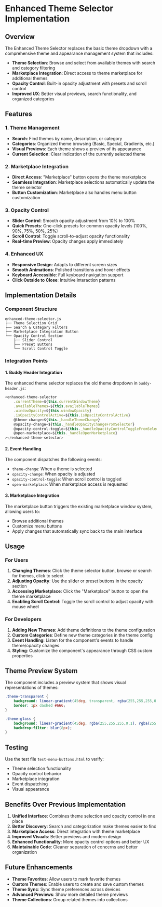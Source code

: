 # Enhanced Theme Selector Implementation

## Overview
The Enhanced Theme Selector replaces the basic theme dropdown with a comprehensive theme and appearance management system that includes:

- **Theme Selection**: Browse and select from available themes with search and category filtering
- **Marketplace Integration**: Direct access to theme marketplace for additional themes
- **Opacity Control**: Built-in opacity adjustment with presets and scroll control
- **Improved UX**: Better visual previews, search functionality, and organized categories

## Features

### 1. Theme Management
- **Search**: Find themes by name, description, or category
- **Categories**: Organized theme browsing (Basic, Special, Gradients, etc.)
- **Visual Previews**: Each theme shows a preview of its appearance
- **Current Selection**: Clear indication of the currently selected theme

### 2. Marketplace Integration
- **Direct Access**: "Marketplace" button opens the theme marketplace
- **Seamless Integration**: Marketplace selections automatically update the theme selector
- **Button Customization**: Marketplace also handles menu button customization

### 3. Opacity Control
- **Slider Control**: Smooth opacity adjustment from 10% to 100%
- **Quick Presets**: One-click presets for common opacity levels (100%, 90%, 75%, 50%, 25%)
- **Scroll Control**: Toggle scroll-to-adjust opacity functionality
- **Real-time Preview**: Opacity changes apply immediately

### 4. Enhanced UX
- **Responsive Design**: Adapts to different screen sizes
- **Smooth Animations**: Polished transitions and hover effects
- **Keyboard Accessible**: Full keyboard navigation support
- **Click Outside to Close**: Intuitive interaction patterns

## Implementation Details

### Component Structure
```
enhanced-theme-selector.js
├── Theme Selection Grid
├── Search & Category Filters
├── Marketplace Integration Button
└── Opacity Control Section
    ├── Slider Control
    ├── Preset Buttons
    └── Scroll Control Toggle
```

### Integration Points

#### 1. Buddy Header Integration
The enhanced theme selector replaces the old theme dropdown in `buddy-header.js`:

```javascript
<enhanced-theme-selector
    .currentTheme=${this.currentWindowTheme}
    .availableThemes=${this.availableThemes}
    .windowOpacity=${this.windowOpacity}
    .isOpacityControlActive=${this.isOpacityControlActive}
    @theme-change=${this._handleThemeChange}
    @opacity-change=${this._handleOpacityChangeFromSelector}
    @opacity-control-toggle=${this._handleOpacityControlToggleFromSelector}
    @open-marketplace=${this._handleOpenMarketplace}
></enhanced-theme-selector>
```

#### 2. Event Handling
The component dispatches the following events:
- `theme-change`: When a theme is selected
- `opacity-change`: When opacity is adjusted
- `opacity-control-toggle`: When scroll control is toggled
- `open-marketplace`: When marketplace access is requested

#### 3. Marketplace Integration
The marketplace button triggers the existing marketplace window system, allowing users to:
- Browse additional themes
- Customize menu buttons
- Apply changes that automatically sync back to the main interface

## Usage

### For Users
1. **Changing Themes**: Click the theme selector button, browse or search for themes, click to select
2. **Adjusting Opacity**: Use the slider or preset buttons in the opacity section
3. **Accessing Marketplace**: Click the "Marketplace" button to open the theme marketplace
4. **Enabling Scroll Control**: Toggle the scroll control to adjust opacity with mouse wheel

### For Developers
1. **Adding New Themes**: Add theme definitions to the theme configuration
2. **Custom Categories**: Define new theme categories in the theme config
3. **Event Handling**: Listen for the component's events to handle theme/opacity changes
4. **Styling**: Customize the component's appearance through CSS custom properties

## Theme Preview System
The component includes a preview system that shows visual representations of themes:

```css
.theme-transparent {
    background: linear-gradient(45deg, transparent, rgba(255,255,255,0.1));
    border: 1px dashed #666;
}

.theme-glass {
    background: linear-gradient(45deg, rgba(255,255,255,0.1), rgba(255,255,255,0.2));
    backdrop-filter: blur(8px);
}
```

## Testing
Use the test file `test-menu-buttons.html` to verify:
- Theme selection functionality
- Opacity control behavior
- Marketplace integration
- Event dispatching
- Visual appearance

## Benefits Over Previous Implementation
1. **Unified Interface**: Combines theme selection and opacity control in one place
2. **Better Discovery**: Search and categorization make themes easier to find
3. **Marketplace Access**: Direct integration with theme marketplace
4. **Improved Visuals**: Better previews and modern design
5. **Enhanced Functionality**: More opacity control options and better UX
6. **Maintainable Code**: Cleaner separation of concerns and better organization

## Future Enhancements
- **Theme Favorites**: Allow users to mark favorite themes
- **Custom Themes**: Enable users to create and save custom themes
- **Theme Sync**: Sync theme preferences across devices
- **Advanced Previews**: Show more detailed theme previews
- **Theme Collections**: Group related themes into collections